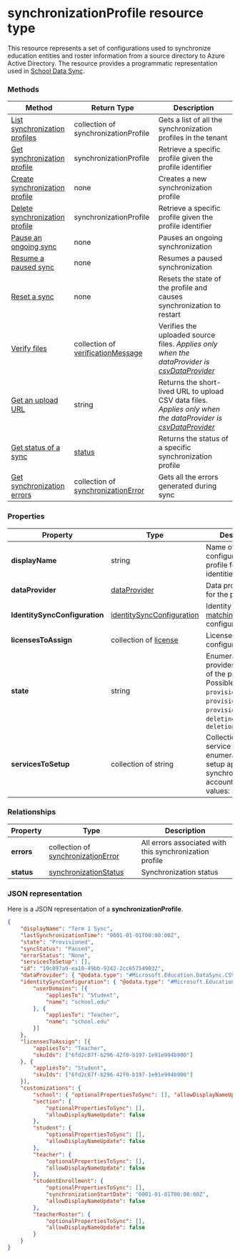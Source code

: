 # synchronizationProfile resource type

This resource represents a set of configurations used to synchronize education entities and roster information from a source directory to Azure Active Directory. The resource provides a programmatic representation used in [School Data Sync](https://sds.microsoft.com).

### Methods

| Method | Return Type | Description |
|-|-|-|
| [List synchronization profiles](..\api\synchronizationProfile_list.md) | collection of synchronizationProfile | Gets a list of all the synchronization profiles in the tenant |
| [Get synchronization profile](..\api\synchronizationProfile_get.md) | synchronizationProfile | Retrieve a specific profile given the profile identifier |
| [Create synchronization profile](..\api\synchronizationProfile_create.md) | none | Creates a new synchronization profile |
| [Delete synchronization profile](..\api\synchronizationProfile_delete.md) | synchronizationProfile | Retrieve a specific profile given the profile identifier |
| [Pause an ongoing sync](..\api\synchronizationProfile_post_pause.md) | none | Pauses an ongoing synchronization |
| [Resume a paused sync](..\api\synchronizationProfile_post_resume.md) | none | Resumes a paused synchronization |
| [Reset a sync](..\api\synchronizationProfile_post_reset.md) | none | Resets the state of the profile and causes synchronization to restart |
| [Verify files](..\api\synchronizationProfile_post_verifyfiles.md) | collection of [verificationMessage](verificationMessage.md) | Verifies the uploaded source files. _Applies only when the dataProvider is [csvDataProvider](csvDataProvider.md)_ |
| [Get an upload URL](..\api\synchronizationProfile_get_uploadurl.md) | string | Returns the short-lived URL to upload CSV data files. _Applies only when the dataProvider is [csvDataProvider](csvDataProvider.md)_ |
| [Get status of a sync](../api/synchronizationProfile_get_status.md) | [status](status.md) | Returns the status of a specific synchronization profile |
| [Get synchronization errors](../api/synchronizationProfile_get_errors.md) | collection of [synchronizationError](synchronizationError.md) | Gets all the errors generated during sync |

### Properties

| Property | Type | Description |
|-|-|-|
| **displayName** | string |  Name of the configuration profile for syncing identities         |
| **dataProvider** | [dataProvider](dataProvider.md) |  Data provider used for the profile         |
| **IdentitySyncConfiguration** | [identitySyncConfiguration](identitySyncConfiguration.md) | Identity [creation](identityCreationConfiguration.md) or [matching](identityMatchingConfiguration.md) configuration         |
| **licensesToAssign** | collection of [license](license.md) |  License setup configuration         |
| **state** | string |  Enumeration provides the state of the profile. Possible values: `provisioning`, `provisioned`, `provisioningFailed`, `deleting`, `deletionFailed`          |
| **servicesToSetup** | collection of string |  Collection of service enumerations to setup apart for the synchronized accounts. Possible values: `intune`         |

### Relationships

| Property | Type | Description |
|-|-|-|
| **errors** | collection of [synchronizationError](synchronizationError.md) | All errors associated with this synchronization profile |
| **status** | [synchronizationStatus](synchronizationStatus.md) | Synchronization status |

### JSON representation
Here is a JSON representation of a **synchronizationProfile**.

<!-- { "blockType": "resource", "@odata.type": "Microsoft.Education.DataSync.synchronizationProfile" } -->

```json
{
    "displayName": "Term 1 Sync",
    "lastSynchronizationTime": "0001-01-01T00:00:00Z",
    "state": "Provisioned",
    "syncStatus": "Paused",
    "errorStatus": "None",
    "servicesToSetup": [],
    "id": "19c097a9-ea10-49bb-9242-2cc657549032",
    "dataProvider": { "@odata.type": "#Microsoft.Education.DataSync.CSVDataProvider" },
    "identitySyncConfiguration": { "@odata.type": "#Microsoft.Education.DataSync.IdentityCreationConfiguration",
        "userDomains": [{
            "appliesTo": "Student",
            "name": "school.edu"
        }, {
            "appliesTo": "Teacher",
            "name": "school.edu"
        }]
    },
    "licensesToAssign": [{
        "appliesTo": "Teacher",
        "skuIds": ["6fd2c87f-b296-42f0-b197-1e91e994b900"]
    }, {
        "appliesTo": "Student",
        "skuIds": ["6fd2c87f-b296-42f0-b197-1e91e994b900"]
    }],
    "customizations": {
        "school": { "optionalPropertiesToSync": [], "allowDisplayNameUpdate": false },
        "section": {
            "optionalPropertiesToSync": [],
            "allowDisplayNameUpdate": false
        },
        "student": {
            "optionalPropertiesToSync": [],
            "allowDisplayNameUpdate": false
        },
        "teacher": {
            "optionalPropertiesToSync": [],
            "allowDisplayNameUpdate": false
        },
        "studentEnrollment": {
            "optionalPropertiesToSync": [],
            "synchronizationStartDate": "0001-01-01T00:00:00Z",
            "allowDisplayNameUpdate": false
        },
        "teacherRoster": {
            "optionalPropertiesToSync": [],
            "allowDisplayNameUpdate": false
        }
    }
}
```
